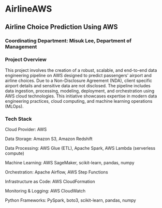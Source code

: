 # AirlineAWS
## Airline Choice Prediction Using AWS

### Coordinating Department: Misuk Lee, Department of Management

### Project Overview

This project involves the creation of a robust, scalable, and end-to-end data engineering pipeline on AWS designed to predict passengers' airport and airline choices. Due to a Non-Disclosure Agreement (NDA), client specific airport details and sensitive data are not disclosed. The pipeline includes data ingestion, processing, modeling, deployment, and orchestration using AWS cloud technologies. This initiative showcases expertise in modern data engineering practices, cloud computing, and machine learning operations (MLOps).


### Tech Stack

Cloud Provider: AWS

Data Storage: Amazon S3, Amazon Redshift

Data Processing: AWS Glue (ETL), Apache Spark, AWS Lambda (serverless compute)

Machine Learning: AWS SageMaker, scikit-learn, pandas, numpy

Orchestration: Apache Airflow, AWS Step Functions

Infrastructure as Code: AWS CloudFormation

Monitoring & Logging: AWS CloudWatch

Python Frameworks: PySpark, boto3, scikit-learn, pandas, numpy
